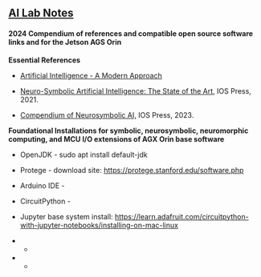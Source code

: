 ## <u>AI Lab Notes</u>

#### **2024 Compendium of references and compatible open source software links and  for the Jetson AGS Orin**

**Essential References**
- [Artificial Intelligence - A Modern Approach](http://aima.cs.berkeley.edu/index.html)

- [Neuro-Symbolic Artificial Intelligence: The State of the Art,](https://ebooks.iospress.nl/ISBN/978-1-64368-245-7) IOS Press, 2021.

- [Compendium of Neurosymbolic AI,](https://ebooks.iospress.nl/volume/compendium-of-neurosymbolic-artificial-intelligence) IOS Press, 2023.

 
**Foundational Installations for symbolic, neurosymbolic, neuromorphic computing, and MCU I/O extensions of AGX Orin base software**

 - OpenJDK -  sudo apt install default-jdk 

 - Protege - download site: https://protege.stanford.edu/software.php

 - Arduino IDE -

 - CircuitPython -

 - Jupyter base system install: https://learn.adafruit.com/circuitpython-with-jupyter-notebooks/installing-on-mac-linux

 - -

 - -
